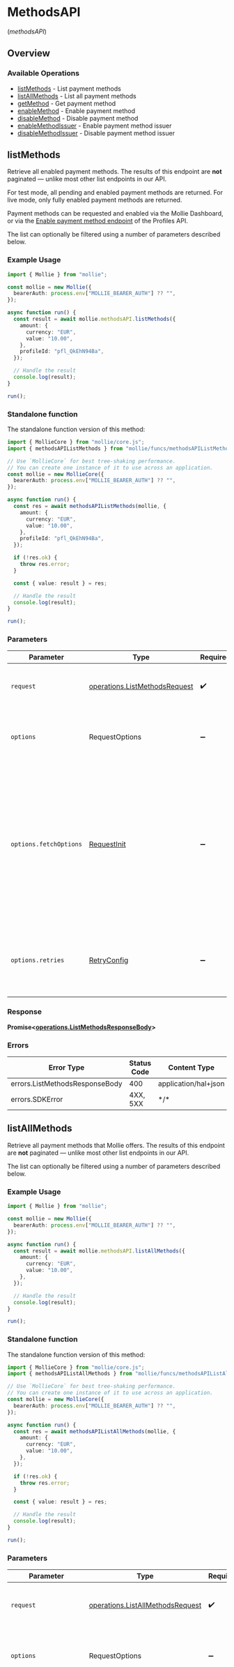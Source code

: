 # MethodsAPI
(*methodsAPI*)

## Overview

### Available Operations

* [listMethods](#listmethods) - List payment methods
* [listAllMethods](#listallmethods) - List all payment methods
* [getMethod](#getmethod) - Get payment method
* [enableMethod](#enablemethod) - Enable payment method
* [disableMethod](#disablemethod) - Disable payment method
* [enableMethodIssuer](#enablemethodissuer) - Enable payment method issuer
* [disableMethodIssuer](#disablemethodissuer) - Disable payment method issuer

## listMethods

Retrieve all enabled payment methods. The results of this endpoint are **not** paginated — unlike most other list endpoints in our API.

For test mode, all pending and enabled payment methods are returned. For live mode, only fully enabled payment methods are returned.

Payment methods can be requested and enabled via the Mollie Dashboard, or via the [Enable payment method endpoint](enable-method) of the Profiles API.

The list can optionally be filtered using a number of parameters described below.

### Example Usage

```typescript
import { Mollie } from "mollie";

const mollie = new Mollie({
  bearerAuth: process.env["MOLLIE_BEARER_AUTH"] ?? "",
});

async function run() {
  const result = await mollie.methodsAPI.listMethods({
    amount: {
      currency: "EUR",
      value: "10.00",
    },
    profileId: "pfl_QkEhN94Ba",
  });

  // Handle the result
  console.log(result);
}

run();
```

### Standalone function

The standalone function version of this method:

```typescript
import { MollieCore } from "mollie/core.js";
import { methodsAPIListMethods } from "mollie/funcs/methodsAPIListMethods.js";

// Use `MollieCore` for best tree-shaking performance.
// You can create one instance of it to use across an application.
const mollie = new MollieCore({
  bearerAuth: process.env["MOLLIE_BEARER_AUTH"] ?? "",
});

async function run() {
  const res = await methodsAPIListMethods(mollie, {
    amount: {
      currency: "EUR",
      value: "10.00",
    },
    profileId: "pfl_QkEhN94Ba",
  });

  if (!res.ok) {
    throw res.error;
  }

  const { value: result } = res;

  // Handle the result
  console.log(result);
}

run();
```

### Parameters

| Parameter                                                                                                                                                                      | Type                                                                                                                                                                           | Required                                                                                                                                                                       | Description                                                                                                                                                                    |
| ------------------------------------------------------------------------------------------------------------------------------------------------------------------------------ | ------------------------------------------------------------------------------------------------------------------------------------------------------------------------------ | ------------------------------------------------------------------------------------------------------------------------------------------------------------------------------ | ------------------------------------------------------------------------------------------------------------------------------------------------------------------------------ |
| `request`                                                                                                                                                                      | [operations.ListMethodsRequest](../../models/operations/listmethodsrequest.md)                                                                                                 | :heavy_check_mark:                                                                                                                                                             | The request object to use for the request.                                                                                                                                     |
| `options`                                                                                                                                                                      | RequestOptions                                                                                                                                                                 | :heavy_minus_sign:                                                                                                                                                             | Used to set various options for making HTTP requests.                                                                                                                          |
| `options.fetchOptions`                                                                                                                                                         | [RequestInit](https://developer.mozilla.org/en-US/docs/Web/API/Request/Request#options)                                                                                        | :heavy_minus_sign:                                                                                                                                                             | Options that are passed to the underlying HTTP request. This can be used to inject extra headers for examples. All `Request` options, except `method` and `body`, are allowed. |
| `options.retries`                                                                                                                                                              | [RetryConfig](../../lib/utils/retryconfig.md)                                                                                                                                  | :heavy_minus_sign:                                                                                                                                                             | Enables retrying HTTP requests under certain failure conditions.                                                                                                               |

### Response

**Promise\<[operations.ListMethodsResponseBody](../../models/operations/listmethodsresponsebody.md)\>**

### Errors

| Error Type                     | Status Code                    | Content Type                   |
| ------------------------------ | ------------------------------ | ------------------------------ |
| errors.ListMethodsResponseBody | 400                            | application/hal+json           |
| errors.SDKError                | 4XX, 5XX                       | \*/\*                          |

## listAllMethods

Retrieve all payment methods that Mollie offers. The results of this endpoint are **not** paginated — unlike most other list endpoints in our API.

The list can optionally be filtered using a number of parameters described below.

### Example Usage

```typescript
import { Mollie } from "mollie";

const mollie = new Mollie({
  bearerAuth: process.env["MOLLIE_BEARER_AUTH"] ?? "",
});

async function run() {
  const result = await mollie.methodsAPI.listAllMethods({
    amount: {
      currency: "EUR",
      value: "10.00",
    },
  });

  // Handle the result
  console.log(result);
}

run();
```

### Standalone function

The standalone function version of this method:

```typescript
import { MollieCore } from "mollie/core.js";
import { methodsAPIListAllMethods } from "mollie/funcs/methodsAPIListAllMethods.js";

// Use `MollieCore` for best tree-shaking performance.
// You can create one instance of it to use across an application.
const mollie = new MollieCore({
  bearerAuth: process.env["MOLLIE_BEARER_AUTH"] ?? "",
});

async function run() {
  const res = await methodsAPIListAllMethods(mollie, {
    amount: {
      currency: "EUR",
      value: "10.00",
    },
  });

  if (!res.ok) {
    throw res.error;
  }

  const { value: result } = res;

  // Handle the result
  console.log(result);
}

run();
```

### Parameters

| Parameter                                                                                                                                                                      | Type                                                                                                                                                                           | Required                                                                                                                                                                       | Description                                                                                                                                                                    |
| ------------------------------------------------------------------------------------------------------------------------------------------------------------------------------ | ------------------------------------------------------------------------------------------------------------------------------------------------------------------------------ | ------------------------------------------------------------------------------------------------------------------------------------------------------------------------------ | ------------------------------------------------------------------------------------------------------------------------------------------------------------------------------ |
| `request`                                                                                                                                                                      | [operations.ListAllMethodsRequest](../../models/operations/listallmethodsrequest.md)                                                                                           | :heavy_check_mark:                                                                                                                                                             | The request object to use for the request.                                                                                                                                     |
| `options`                                                                                                                                                                      | RequestOptions                                                                                                                                                                 | :heavy_minus_sign:                                                                                                                                                             | Used to set various options for making HTTP requests.                                                                                                                          |
| `options.fetchOptions`                                                                                                                                                         | [RequestInit](https://developer.mozilla.org/en-US/docs/Web/API/Request/Request#options)                                                                                        | :heavy_minus_sign:                                                                                                                                                             | Options that are passed to the underlying HTTP request. This can be used to inject extra headers for examples. All `Request` options, except `method` and `body`, are allowed. |
| `options.retries`                                                                                                                                                              | [RetryConfig](../../lib/utils/retryconfig.md)                                                                                                                                  | :heavy_minus_sign:                                                                                                                                                             | Enables retrying HTTP requests under certain failure conditions.                                                                                                               |

### Response

**Promise\<[operations.ListAllMethodsResponseBody](../../models/operations/listallmethodsresponsebody.md)\>**

### Errors

| Error Type                        | Status Code                       | Content Type                      |
| --------------------------------- | --------------------------------- | --------------------------------- |
| errors.ListAllMethodsResponseBody | 400                               | application/hal+json              |
| errors.SDKError                   | 4XX, 5XX                          | \*/\*                             |

## getMethod

Retrieve a single payment method by its ID.

If a method is not available on this profile, a `404 Not Found` response is returned. If the method is available but not enabled yet, a status `403 Forbidden` is returned. You can enable payments methods via the [Enable payment method endpoint](enable-method) of the Profiles API, or via the Mollie Dashboard.

If you do not know the method's ID, you can use the [methods list endpoint](list-methods) to retrieve all payment methods that are available.

Additionally, it is possible to check if wallet methods such as Apple Pay are enabled by passing the wallet ID (`applepay`) as the method ID.

### Example Usage

```typescript
import { Mollie } from "mollie";

const mollie = new Mollie({
  bearerAuth: process.env["MOLLIE_BEARER_AUTH"] ?? "",
});

async function run() {
  const result = await mollie.methodsAPI.getMethod({
    id: "ideal",
    profileId: "pfl_QkEhN94Ba",
  });

  // Handle the result
  console.log(result);
}

run();
```

### Standalone function

The standalone function version of this method:

```typescript
import { MollieCore } from "mollie/core.js";
import { methodsAPIGetMethod } from "mollie/funcs/methodsAPIGetMethod.js";

// Use `MollieCore` for best tree-shaking performance.
// You can create one instance of it to use across an application.
const mollie = new MollieCore({
  bearerAuth: process.env["MOLLIE_BEARER_AUTH"] ?? "",
});

async function run() {
  const res = await methodsAPIGetMethod(mollie, {
    id: "ideal",
    profileId: "pfl_QkEhN94Ba",
  });

  if (!res.ok) {
    throw res.error;
  }

  const { value: result } = res;

  // Handle the result
  console.log(result);
}

run();
```

### Parameters

| Parameter                                                                                                                                                                      | Type                                                                                                                                                                           | Required                                                                                                                                                                       | Description                                                                                                                                                                    |
| ------------------------------------------------------------------------------------------------------------------------------------------------------------------------------ | ------------------------------------------------------------------------------------------------------------------------------------------------------------------------------ | ------------------------------------------------------------------------------------------------------------------------------------------------------------------------------ | ------------------------------------------------------------------------------------------------------------------------------------------------------------------------------ |
| `request`                                                                                                                                                                      | [operations.GetMethodRequest](../../models/operations/getmethodrequest.md)                                                                                                     | :heavy_check_mark:                                                                                                                                                             | The request object to use for the request.                                                                                                                                     |
| `options`                                                                                                                                                                      | RequestOptions                                                                                                                                                                 | :heavy_minus_sign:                                                                                                                                                             | Used to set various options for making HTTP requests.                                                                                                                          |
| `options.fetchOptions`                                                                                                                                                         | [RequestInit](https://developer.mozilla.org/en-US/docs/Web/API/Request/Request#options)                                                                                        | :heavy_minus_sign:                                                                                                                                                             | Options that are passed to the underlying HTTP request. This can be used to inject extra headers for examples. All `Request` options, except `method` and `body`, are allowed. |
| `options.retries`                                                                                                                                                              | [RetryConfig](../../lib/utils/retryconfig.md)                                                                                                                                  | :heavy_minus_sign:                                                                                                                                                             | Enables retrying HTTP requests under certain failure conditions.                                                                                                               |

### Response

**Promise\<[operations.GetMethodResponseBody](../../models/operations/getmethodresponsebody.md)\>**

### Errors

| Error Type                             | Status Code                            | Content Type                           |
| -------------------------------------- | -------------------------------------- | -------------------------------------- |
| errors.GetMethodResponseBody           | 400                                    | application/hal+json                   |
| errors.GetMethodMethodsAPIResponseBody | 404                                    | application/hal+json                   |
| errors.SDKError                        | 4XX, 5XX                               | \*/\*                                  |

## enableMethod

Enable a payment method on a specific profile.

When using a profile-specific API credential, the alias `me` can be used instead of the profile ID to refer to the current profile.

Some payment methods require extra steps in order to be activated. In cases where a step at the payment method provider needs to be completed first, the status will be set to `pending-external` and the response will contain a link to complete the activation at the provider.

To enable voucher or gift card issuers, refer to the [Enable payment method issuer](enable-method-issuer) endpoint.

### Example Usage

```typescript
import { Mollie } from "mollie";

const mollie = new Mollie({
  bearerAuth: process.env["MOLLIE_BEARER_AUTH"] ?? "",
});

async function run() {
  const result = await mollie.methodsAPI.enableMethod({
    profileId: "pfl_QkEhN94Ba",
    id: "ideal",
  });

  // Handle the result
  console.log(result);
}

run();
```

### Standalone function

The standalone function version of this method:

```typescript
import { MollieCore } from "mollie/core.js";
import { methodsAPIEnableMethod } from "mollie/funcs/methodsAPIEnableMethod.js";

// Use `MollieCore` for best tree-shaking performance.
// You can create one instance of it to use across an application.
const mollie = new MollieCore({
  bearerAuth: process.env["MOLLIE_BEARER_AUTH"] ?? "",
});

async function run() {
  const res = await methodsAPIEnableMethod(mollie, {
    profileId: "pfl_QkEhN94Ba",
    id: "ideal",
  });

  if (!res.ok) {
    throw res.error;
  }

  const { value: result } = res;

  // Handle the result
  console.log(result);
}

run();
```

### Parameters

| Parameter                                                                                                                                                                      | Type                                                                                                                                                                           | Required                                                                                                                                                                       | Description                                                                                                                                                                    |
| ------------------------------------------------------------------------------------------------------------------------------------------------------------------------------ | ------------------------------------------------------------------------------------------------------------------------------------------------------------------------------ | ------------------------------------------------------------------------------------------------------------------------------------------------------------------------------ | ------------------------------------------------------------------------------------------------------------------------------------------------------------------------------ |
| `request`                                                                                                                                                                      | [operations.EnableMethodRequest](../../models/operations/enablemethodrequest.md)                                                                                               | :heavy_check_mark:                                                                                                                                                             | The request object to use for the request.                                                                                                                                     |
| `options`                                                                                                                                                                      | RequestOptions                                                                                                                                                                 | :heavy_minus_sign:                                                                                                                                                             | Used to set various options for making HTTP requests.                                                                                                                          |
| `options.fetchOptions`                                                                                                                                                         | [RequestInit](https://developer.mozilla.org/en-US/docs/Web/API/Request/Request#options)                                                                                        | :heavy_minus_sign:                                                                                                                                                             | Options that are passed to the underlying HTTP request. This can be used to inject extra headers for examples. All `Request` options, except `method` and `body`, are allowed. |
| `options.retries`                                                                                                                                                              | [RetryConfig](../../lib/utils/retryconfig.md)                                                                                                                                  | :heavy_minus_sign:                                                                                                                                                             | Enables retrying HTTP requests under certain failure conditions.                                                                                                               |

### Response

**Promise\<[operations.EnableMethodResponseBody](../../models/operations/enablemethodresponsebody.md)\>**

### Errors

| Error Type                      | Status Code                     | Content Type                    |
| ------------------------------- | ------------------------------- | ------------------------------- |
| errors.EnableMethodResponseBody | 404                             | application/hal+json            |
| errors.SDKError                 | 4XX, 5XX                        | \*/\*                           |

## disableMethod

Disable a payment method on a specific profile.

When using a profile-specific API credential, the alias `me` can be used instead of the profile ID to refer to the current profile.

### Example Usage

```typescript
import { Mollie } from "mollie";

const mollie = new Mollie({
  bearerAuth: process.env["MOLLIE_BEARER_AUTH"] ?? "",
});

async function run() {
  const result = await mollie.methodsAPI.disableMethod({
    profileId: "pfl_QkEhN94Ba",
    id: "ideal",
  });

  // Handle the result
  console.log(result);
}

run();
```

### Standalone function

The standalone function version of this method:

```typescript
import { MollieCore } from "mollie/core.js";
import { methodsAPIDisableMethod } from "mollie/funcs/methodsAPIDisableMethod.js";

// Use `MollieCore` for best tree-shaking performance.
// You can create one instance of it to use across an application.
const mollie = new MollieCore({
  bearerAuth: process.env["MOLLIE_BEARER_AUTH"] ?? "",
});

async function run() {
  const res = await methodsAPIDisableMethod(mollie, {
    profileId: "pfl_QkEhN94Ba",
    id: "ideal",
  });

  if (!res.ok) {
    throw res.error;
  }

  const { value: result } = res;

  // Handle the result
  console.log(result);
}

run();
```

### Parameters

| Parameter                                                                                                                                                                      | Type                                                                                                                                                                           | Required                                                                                                                                                                       | Description                                                                                                                                                                    |
| ------------------------------------------------------------------------------------------------------------------------------------------------------------------------------ | ------------------------------------------------------------------------------------------------------------------------------------------------------------------------------ | ------------------------------------------------------------------------------------------------------------------------------------------------------------------------------ | ------------------------------------------------------------------------------------------------------------------------------------------------------------------------------ |
| `request`                                                                                                                                                                      | [operations.DisableMethodRequest](../../models/operations/disablemethodrequest.md)                                                                                             | :heavy_check_mark:                                                                                                                                                             | The request object to use for the request.                                                                                                                                     |
| `options`                                                                                                                                                                      | RequestOptions                                                                                                                                                                 | :heavy_minus_sign:                                                                                                                                                             | Used to set various options for making HTTP requests.                                                                                                                          |
| `options.fetchOptions`                                                                                                                                                         | [RequestInit](https://developer.mozilla.org/en-US/docs/Web/API/Request/Request#options)                                                                                        | :heavy_minus_sign:                                                                                                                                                             | Options that are passed to the underlying HTTP request. This can be used to inject extra headers for examples. All `Request` options, except `method` and `body`, are allowed. |
| `options.retries`                                                                                                                                                              | [RetryConfig](../../lib/utils/retryconfig.md)                                                                                                                                  | :heavy_minus_sign:                                                                                                                                                             | Enables retrying HTTP requests under certain failure conditions.                                                                                                               |

### Response

**Promise\<[any](../../models/.md)\>**

### Errors

| Error Type                       | Status Code                      | Content Type                     |
| -------------------------------- | -------------------------------- | -------------------------------- |
| errors.DisableMethodResponseBody | 404                              | application/hal+json             |
| errors.SDKError                  | 4XX, 5XX                         | \*/\*                            |

## enableMethodIssuer

Enable an issuer for a payment method on a specific profile.

Currently only the payment methods `voucher` and `giftcard` are supported.

When using a profile-specific API credential, the alias `me` can be used instead of the profile ID to refer to the current profile.

### Example Usage

```typescript
import { Mollie } from "mollie";

const mollie = new Mollie({
  bearerAuth: process.env["MOLLIE_BEARER_AUTH"] ?? "",
});

async function run() {
  const result = await mollie.methodsAPI.enableMethodIssuer({
    profileId: "pfl_QkEhN94Ba",
    methodId: "voucher",
    id: "edenred-france-sports",
  });

  // Handle the result
  console.log(result);
}

run();
```

### Standalone function

The standalone function version of this method:

```typescript
import { MollieCore } from "mollie/core.js";
import { methodsAPIEnableMethodIssuer } from "mollie/funcs/methodsAPIEnableMethodIssuer.js";

// Use `MollieCore` for best tree-shaking performance.
// You can create one instance of it to use across an application.
const mollie = new MollieCore({
  bearerAuth: process.env["MOLLIE_BEARER_AUTH"] ?? "",
});

async function run() {
  const res = await methodsAPIEnableMethodIssuer(mollie, {
    profileId: "pfl_QkEhN94Ba",
    methodId: "voucher",
    id: "edenred-france-sports",
  });

  if (!res.ok) {
    throw res.error;
  }

  const { value: result } = res;

  // Handle the result
  console.log(result);
}

run();
```

### Parameters

| Parameter                                                                                                                                                                      | Type                                                                                                                                                                           | Required                                                                                                                                                                       | Description                                                                                                                                                                    |
| ------------------------------------------------------------------------------------------------------------------------------------------------------------------------------ | ------------------------------------------------------------------------------------------------------------------------------------------------------------------------------ | ------------------------------------------------------------------------------------------------------------------------------------------------------------------------------ | ------------------------------------------------------------------------------------------------------------------------------------------------------------------------------ |
| `request`                                                                                                                                                                      | [operations.EnableMethodIssuerRequest](../../models/operations/enablemethodissuerrequest.md)                                                                                   | :heavy_check_mark:                                                                                                                                                             | The request object to use for the request.                                                                                                                                     |
| `options`                                                                                                                                                                      | RequestOptions                                                                                                                                                                 | :heavy_minus_sign:                                                                                                                                                             | Used to set various options for making HTTP requests.                                                                                                                          |
| `options.fetchOptions`                                                                                                                                                         | [RequestInit](https://developer.mozilla.org/en-US/docs/Web/API/Request/Request#options)                                                                                        | :heavy_minus_sign:                                                                                                                                                             | Options that are passed to the underlying HTTP request. This can be used to inject extra headers for examples. All `Request` options, except `method` and `body`, are allowed. |
| `options.retries`                                                                                                                                                              | [RetryConfig](../../lib/utils/retryconfig.md)                                                                                                                                  | :heavy_minus_sign:                                                                                                                                                             | Enables retrying HTTP requests under certain failure conditions.                                                                                                               |

### Response

**Promise\<[operations.EnableMethodIssuerResponseBody](../../models/operations/enablemethodissuerresponsebody.md)\>**

### Errors

| Error Type                            | Status Code                           | Content Type                          |
| ------------------------------------- | ------------------------------------- | ------------------------------------- |
| errors.EnableMethodIssuerResponseBody | 404                                   | application/hal+json                  |
| errors.SDKError                       | 4XX, 5XX                              | \*/\*                                 |

## disableMethodIssuer

Disable an issuer for a payment method on a specific profile.

Currently only the payment methods `voucher` and `giftcard` are supported.

When using a profile-specific API credential, the alias `me` can be used instead of the profile ID to refer to the current profile.

### Example Usage

```typescript
import { Mollie } from "mollie";

const mollie = new Mollie({
  bearerAuth: process.env["MOLLIE_BEARER_AUTH"] ?? "",
});

async function run() {
  const result = await mollie.methodsAPI.disableMethodIssuer({
    profileId: "pfl_QkEhN94Ba",
    methodId: "voucher",
    id: "edenred-france-sports",
  });

  // Handle the result
  console.log(result);
}

run();
```

### Standalone function

The standalone function version of this method:

```typescript
import { MollieCore } from "mollie/core.js";
import { methodsAPIDisableMethodIssuer } from "mollie/funcs/methodsAPIDisableMethodIssuer.js";

// Use `MollieCore` for best tree-shaking performance.
// You can create one instance of it to use across an application.
const mollie = new MollieCore({
  bearerAuth: process.env["MOLLIE_BEARER_AUTH"] ?? "",
});

async function run() {
  const res = await methodsAPIDisableMethodIssuer(mollie, {
    profileId: "pfl_QkEhN94Ba",
    methodId: "voucher",
    id: "edenred-france-sports",
  });

  if (!res.ok) {
    throw res.error;
  }

  const { value: result } = res;

  // Handle the result
  console.log(result);
}

run();
```

### Parameters

| Parameter                                                                                                                                                                      | Type                                                                                                                                                                           | Required                                                                                                                                                                       | Description                                                                                                                                                                    |
| ------------------------------------------------------------------------------------------------------------------------------------------------------------------------------ | ------------------------------------------------------------------------------------------------------------------------------------------------------------------------------ | ------------------------------------------------------------------------------------------------------------------------------------------------------------------------------ | ------------------------------------------------------------------------------------------------------------------------------------------------------------------------------ |
| `request`                                                                                                                                                                      | [operations.DisableMethodIssuerRequest](../../models/operations/disablemethodissuerrequest.md)                                                                                 | :heavy_check_mark:                                                                                                                                                             | The request object to use for the request.                                                                                                                                     |
| `options`                                                                                                                                                                      | RequestOptions                                                                                                                                                                 | :heavy_minus_sign:                                                                                                                                                             | Used to set various options for making HTTP requests.                                                                                                                          |
| `options.fetchOptions`                                                                                                                                                         | [RequestInit](https://developer.mozilla.org/en-US/docs/Web/API/Request/Request#options)                                                                                        | :heavy_minus_sign:                                                                                                                                                             | Options that are passed to the underlying HTTP request. This can be used to inject extra headers for examples. All `Request` options, except `method` and `body`, are allowed. |
| `options.retries`                                                                                                                                                              | [RetryConfig](../../lib/utils/retryconfig.md)                                                                                                                                  | :heavy_minus_sign:                                                                                                                                                             | Enables retrying HTTP requests under certain failure conditions.                                                                                                               |

### Response

**Promise\<[any](../../models/.md)\>**

### Errors

| Error Type                             | Status Code                            | Content Type                           |
| -------------------------------------- | -------------------------------------- | -------------------------------------- |
| errors.DisableMethodIssuerResponseBody | 404                                    | application/hal+json                   |
| errors.SDKError                        | 4XX, 5XX                               | \*/\*                                  |